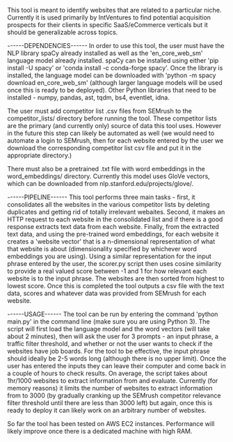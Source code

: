 This tool is meant to identify websites that are related to a particular niche. Currently it is used primarily by IntVentures to find potential acquisition prospects
for their clients in specific SaaS/eCommerce verticals but it should be generalizable across topics.


------DEPENDENCIES------
In order to use this tool, the user must have the NLP library spaCy already installed as well as the 'en_core_web_sm' language model already installed. spaCy can be 
installed using either 'pip install -U spacy' or 'conda install -c conda-forge spacy'. Once the library is installed, the language model can be downloaded with 
'python -m spacy download en_core_web_sm' (although larger language models will be used once this is ready to be deployed). Other Python libraries that need to be 
installed - numpy, pandas, ast, tqdm, bs4, eventlet, idna.  

The user must add competitor list .csv files from SEMrush to the competitor_lists/ directory before running the tool. These competitor lists are the primary (and 
currently only) source of data this tool uses. However in the future this step can likely be automated as well (we would need to automate a login to SEMrush, then 
for each website entered by the user we download the corresponding competitor list csv file and put it in the appropriate directory.)

There must also be a pretrained .txt file with word embeddings in the word_embeddings/ directory. Currently this model uses GloVe vectors, which can be downloaded 
from nlp.stanford.edu/projects/glove/. 


------PIPELINE------
This tool performs three main tasks - first, it consolidates all the websites in the various competitor lists by deleting duplicates and getting rid of totally irrelevant
webaites. Second, it makes an HTTP request to each website in the consolidated list and if there is a good response extracts text data from each website. Finally, from
the extracted text data, and using the pre-trained word embeddings, for each website it creates a 'website vector' that is a n-dimensional representation of what that
website is about (dimensionality specified by whichever word embeddings you are using). Using a similar representation for the input phrase entered by the user, the 
scorer.py script then uses cosine similarity to provide a real valued score between -1 and 1 for how relevant each website is to the input phrase. The websites are then
sorted from highest to lowest score. Once this is completed the tool outputs a csv file with the text data, scores and whatever data was provided from SEMrush for each 
website.


------USAGE------
The tool can be run by entering the command 'python main.py' in the command line (make sure you are using Python 3). The script will first load the language model
and the word vectors (will take about 2 minutes), then will ask the user for 3 prompts - an input phrase, a traffic filter threshold, and whether or not the user 
wants to check if the websites have job boards. For the tool to be effective, the input phrase should ideally be 2-5 words long (although there is no upper limit). 
Once the user has entered the inputs they can leave their computer and come back in a couple of hours to check results. On average, the script takes about 1hr/1000
websites to extract information from and evaluate. Currently (for memory reasons) it limits the number of websites to extract information from to 3000 (by gradually
cranking up the SEMrush competitor relevance filter threshold until there are less than 3000 left) but again, once this is ready to deploy it can likely work on an 
arbitrary number of websites. 

So far the tool has been tested on AWS EC2 instances. Performance will likely improve once there is a dedicated machine with high RAM. 